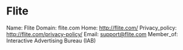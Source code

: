 
# Flite

Name: Flite
Domain: flite.com
Home: http://flite.com/
Privacy_policy: http://flite.com/privacy-policy/
Email: support@flite.com
Member_of: Interactive Advertising Bureau (IAB)
